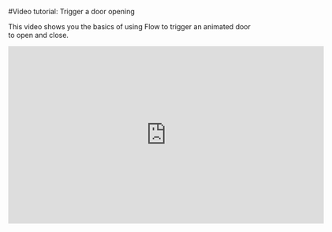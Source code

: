 ﻿#Video tutorial: Trigger a door opening

This video shows you the basics of using Flow to trigger an animated door to open and close.

<iframe width="640" height="360" src="https://www.youtube.com/embed/qb2U1fIR09g" frameborder="0" allowfullscreen></iframe>
